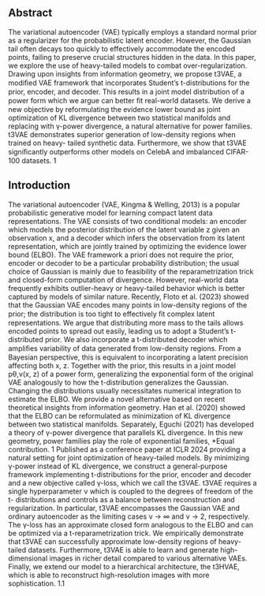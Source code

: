 ## Abstract

The variational autoencoder (VAE) typically employs a standard normal prior as a regularizer for the probabilistic latent encoder. However, the Gaussian tail often decays too quickly to effectively accommodate the encoded points, failing to preserve crucial structures hidden in the data. In this paper, we explore the use of heavy-tailed models to combat over-regularization. Drawing upon insights from information geometry, we propose t3VAE, a modiﬁed VAE framework that incorporates Student’s t-distributions for the prior, encoder, and decoder. This results in a joint model distribution of a power form which we argue can better ﬁt real-world datasets. We derive a new objective by reformulating the evidence lower bound as joint optimization of KL divergence between two statistical manifolds and replacing with γ-power divergence, a natural alternative for power families. t3VAE demonstrates superior generation of low-density regions when trained on heavy- tailed synthetic data. Furthermore, we show that t3VAE signiﬁcantly outperforms other models on CelebA and imbalanced CIFAR-100 datasets. 1

## Introduction

The variational autoencoder (VAE, Kingma & Welling, 2013) is a popular probabilistic generative model for learning compact latent data representations. The VAE consists of two conditional models: an encoder which models the posterior distribution of the latent variable z given an observation x, and a decoder which infers the observation from its latent representation, which are jointly trained by optimizing the evidence lower bound (ELBO). The VAE framework a priori does not require the prior, encoder or decoder to be a particular probability distribution; the usual choice of Gaussian is mainly due to feasibility of the reparametrization trick and closed-form computation of divergence. However, real-world data frequently exhibits outlier-heavy or heavy-tailed behavior which is better captured by models of similar nature. Recently, Floto et al. (2023) showed that the Gaussian VAE encodes many points in low-density regions of the prior; the distribution is too tight to effectively ﬁt complex latent representations. We argue that distributing more mass to the tails allows encoded points to spread out easily, leading us to adopt a Student’s t-distributed prior. We also incorporate a t-distributed decoder which ampliﬁes variability of data generated from low-density regions. From a Bayesian perspective, this is equivalent to incorporating a latent precision affecting both x, z. Together with the prior, this results in a joint model pθ,ν(x, z) of a power form, generalizing the exponential form of the original VAE analogously to how the t-distribution generalizes the Gaussian. Changing the distributions usually necessitates numerical integration to estimate the ELBO. We provide a novel alternative based on recent theoretical insights from information geometry. Han et al. (2020) showed that the ELBO can be reformulated as minimization of KL divergence between two statistical manifolds. Separately, Eguchi (2021) has developed a theory of γ-power divergence that parallels KL divergence. In this new geometry, power families play the role of exponential families, *Equal contribution. 1 Published as a conference paper at ICLR 2024 providing a natural setting for joint optimization of heavy-tailed models. By minimizing γ-power instead of KL divergence, we construct a general-purpose framework implementing t-distributions for the prior, encoder and decoder and a new objective called γ-loss, which we call the t3VAE. t3VAE requires a single hyperparameter ν which is coupled to the degrees of freedom of the t- distributions and controls as a balance between reconstruction and regularization. In particular, t3VAE encompasses the Gaussian VAE and ordinary autoencoder as the limiting cases ν → ∞ and ν → 2, respectively. The γ-loss has an approximate closed form analogous to the ELBO and can be optimized via a t-reparametrization trick. We empirically demonstrate that t3VAE can successfully approximate low-density regions of heavy-tailed datasets. Furthermore, t3VAE is able to learn and generate high-dimensional images in richer detail compared to various alternative VAEs. Finally, we extend our model to a hierarchical architecture, the t3HVAE, which is able to reconstruct high-resolution images with more sophistication. 1.1

